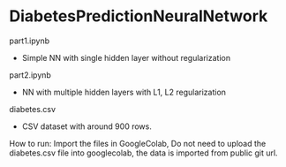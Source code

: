 # DiabetesPredictionNeuralNetwork

part1.ipynb 
- Simple NN with single hidden layer without regularization

part2.ipynb
- NN with multiple hidden layers with L1, L2 regularization

diabetes.csv
- CSV dataset with around 900 rows.

How to run:
Import the files in GoogleColab, Do not need to upload the diabetes.csv file into googlecolab, the data is imported from
public git url.
